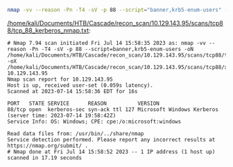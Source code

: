 ```bash
nmap -vv --reason -Pn -T4 -sV -p 88 --script="banner,krb5-enum-users" -oN "/home/kali/Documents/HTB/Cascade/recon_scan/10.129.143.95/scans/tcp88/tcp_88_kerberos_nmap.txt" -oX "/home/kali/Documents/HTB/Cascade/recon_scan/10.129.143.95/scans/tcp88/xml/tcp_88_kerberos_nmap.xml" 10.129.143.95
```

[/home/kali/Documents/HTB/Cascade/recon_scan/10.129.143.95/scans/tcp88/tcp_88_kerberos_nmap.txt](file:///home/kali/Documents/HTB/Cascade/recon_scan/10.129.143.95/scans/tcp88/tcp_88_kerberos_nmap.txt):

```
# Nmap 7.94 scan initiated Fri Jul 14 15:58:35 2023 as: nmap -vv --reason -Pn -T4 -sV -p 88 --script=banner,krb5-enum-users -oN /home/kali/Documents/HTB/Cascade/recon_scan/10.129.143.95/scans/tcp88/tcp_88_kerberos_nmap.txt -oX /home/kali/Documents/HTB/Cascade/recon_scan/10.129.143.95/scans/tcp88/xml/tcp_88_kerberos_nmap.xml 10.129.143.95
Nmap scan report for 10.129.143.95
Host is up, received user-set (0.059s latency).
Scanned at 2023-07-14 15:58:36 EDT for 16s

PORT   STATE SERVICE      REASON          VERSION
88/tcp open  kerberos-sec syn-ack ttl 127 Microsoft Windows Kerberos (server time: 2023-07-14 19:58:42Z)
Service Info: OS: Windows; CPE: cpe:/o:microsoft:windows

Read data files from: /usr/bin/../share/nmap
Service detection performed. Please report any incorrect results at https://nmap.org/submit/ .
# Nmap done at Fri Jul 14 15:58:52 2023 -- 1 IP address (1 host up) scanned in 17.19 seconds

```
